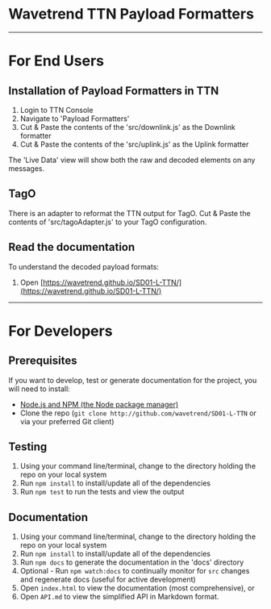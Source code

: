 # Wavetrend TTN Payload Formatters

---

# For End Users

## Installation of Payload Formatters in TTN

1. Login to TTN Console
2. Navigate to 'Payload Formatters'
3. Cut & Paste the contents of the 'src/downlink.js' as the Downlink formatter
4. Cut & Paste the contents of the 'src/uplink.js' as the Uplink formatter

The 'Live Data' view will show both the raw and decoded elements on any messages.

## TagO

There is an adapter to reformat the TTN output for TagO. Cut & Paste the contents 
of 'src/tagoAdapter.js' to your TagO configuration.

## Read the documentation

To understand the decoded payload formats:

1. Open [https://wavetrend.github.io/SD01-L-TTN/](https://wavetrend.github.io/SD01-L-TTN/)

---

# For Developers

## Prerequisites

If you want to develop, test or generate documentation for the project, 
you will need to install:

* [Node.js and NPM (the Node package manager)](https://nodejs.org/en/download/)
* Clone the repo (`git clone http://github.com/wavetrend/SD01-L-TTN` or via 
  your preferred Git client)

## Testing

1. Using your command line/terminal, change to the directory holding
   the repo on your local system
2. Run `npm install` to install/update all of the dependencies
3. Run `npm test` to run the tests and view the output

## Documentation

1. Using your command line/terminal, change to the directory holding 
   the repo on your local system
2. Run `npm install` to install/update all of the dependencies
3. Run `npm docs` to generate the documentation in the 'docs' directory
4. Optional - Run `npm watch:docs` to continually monitor for `src` changes 
and regenerate docs (useful for active development)
5. Open `index.html` to view the documentation (most comprehensive), or
6. Open `API.md` to view the simplified API in Markdown format.
